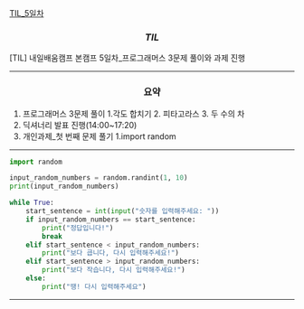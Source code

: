 [TIL_5일차](https://bmk0703.tistory.com/15)
### <center> *TIL* </center>
[TIL] 내일배움캠프 본캠프 5일차_프로그래머스 3문제 풀이와 과제 진행

---
### <center>**요약**
1. 프로그래머스 3문제 풀이
    1.각도 합치기
    2. 피타고라스
    3. 두 수의 차
2. 딕셔너리 발표 진행(14:00~17:20)
3. 개인과제_첫 번째 문제 풀기
    1.import random
---
```python
import random

input_random_numbers = random.randint(1, 10)
print(input_random_numbers)

while True:
    start_sentence = int(input("숫자를 입력해주세요: "))
    if input_random_numbers == start_sentence:
        print("정답입니다!")
        break
    elif start_sentence < input_random_numbers:
        print("보다 큽니다, 다시 입력해주세요!")
    elif start_sentence > input_random_numbers:
        print("보다 작습니다, 다시 입력해주세요!")
    else:
        print("땡! 다시 입력해주세요")
```
---
